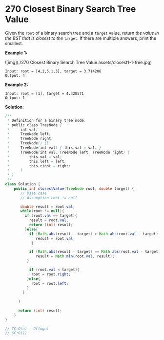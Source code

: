 # 270 Closest Binary Search Tree Value

Given the `root` of a binary search tree and a `target` value, return *the value in the BST that is closest to the* `target`. If there are multiple answers, print the smallest.

 

**Example 1:**

![img](./270 Closest Binary Search Tree Value.assets/closest1-1-tree.jpg)

```
Input: root = [4,2,5,1,3], target = 3.714286
Output: 4
```

**Example 2:**

```
Input: root = [1], target = 4.428571
Output: 1
```



**Solution:**

```java
/**
 * Definition for a binary tree node.
 * public class TreeNode {
 *     int val;
 *     TreeNode left;
 *     TreeNode right;
 *     TreeNode() {}
 *     TreeNode(int val) { this.val = val; }
 *     TreeNode(int val, TreeNode left, TreeNode right) {
 *         this.val = val;
 *         this.left = left;
 *         this.right = right;
 *     }
 * }
 */
class Solution {
    public int closestValue(TreeNode root, double target) {
       // base case 
       // Assumption root != null

       double result = root.val;
       while(root != null){
         if (root.val == target){
           result = root.val;
           return (int) result;
         }else{
           if (Math.abs(result - target) > Math.abs(root.val - target)){
              result = root.val;
            }

           if (Math.abs(result - target) == Math.abs(root.val - target)){
              result = Math.min(root.val, result);
          }

           if (root.val < target){
            root = root.right;
          }else{
            root = root.left;
          }
        }
 
      }
       
      return (int) result;
    }
}

// TC:O(n) - O(logn)
// SC:O(1)
```


